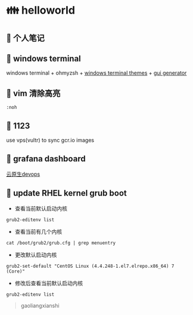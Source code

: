 # :family: helloworld

## :couple: 个人笔记
## :memo: windows terminal
windows terminal + ohmyzsh + [windows terminal themes](https://windowsterminalthemes.dev/) + [gui generator](https://www.guidgen.com/)

## :memo: vim 清除高亮 
```
:noh
```

## :memo: 1123
use vps(vultr) to sync gcr.io images


## :memo: grafana dashboard
[云原生devops](https://github.com/starsliao/Prometheus)

## :memo: update RHEL kernel grub boot
- 查看当前默认启动内核
```
grub2-editenv list
```
- 查看当前有几个内核
```
cat /boot/grub2/grub.cfg | grep menuentry
```
- 更改默认启动内核
```
grub2-set-default "CentOS Linux (4.4.248-1.el7.elrepo.x86_64) 7 (Core)"
```
- 修改后查看当前默认启动内核
```
grub2-editenv list
```

> gaoliangxianshi
